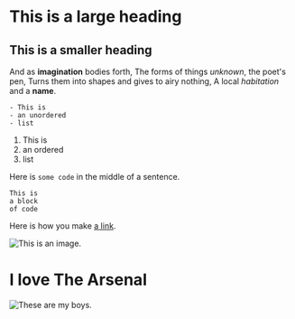 # This is a large heading

## This is a smaller heading

And as **imagination** bodies forth,
The forms of things *unknown*, the poet's pen,
Turns them into shapes and gives to airy nothing,
A local *habitation* and a **name**.

	- This is
	- an unordered
	- list

1. This is
2. an ordered
3. list

Here is `some code` in the middle of a sentence.

```
This is
a block
of code
```

Here is how you make [a link](https://arsenal.com/).

![This is an image.](https://www.arsenal.com/sites/default/files/styles/large_16x9/public/images/arsenal_crest.jpg?itok=rHw_FYR2)

# I love The Arsenal

![These are my boys.](https://images.performgroup.com/di/library/GOAL/b9/db/laurent-koscielny-arsenal-chelsea-epl-01192019_zicyxqbps7zd1wbi4t8n6j0wa.jpg?t=1736533160)



